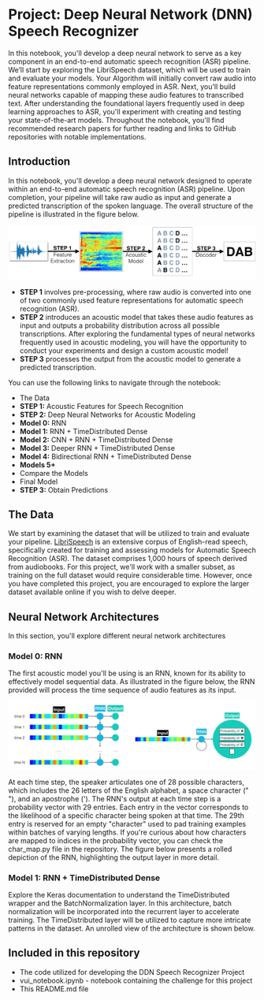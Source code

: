 # Project: Deep Neural Network (DNN) Speech Recognizer

In this notebook, you'll develop a deep neural network to serve as a key component in an end-to-end automatic speech recognition (ASR) pipeline. We’ll start by exploring the LibriSpeech dataset, which will be used to train and evaluate your models. Your Algorithm will initially convert raw audio into feature representations commonly employed in ASR. Next, you'll build neural networks capable of mapping these audio features to transcribed text. After understanding the foundational layers frequently used in deep learning approaches to ASR, you'll experiment with creating and testing your state-of-the-art models. Throughout the notebook, you'll find recommended research papers for further reading and links to GitHub repositories with notable implementations.

## Introduction

In this notebook, you'll develop a deep neural network designed to operate within an end-to-end automatic speech recognition (ASR) pipeline. Upon completion, your pipeline will take raw audio as input and generate a predicted transcription of the spoken language. The overall structure of the pipeline is illustrated in the figure below.

![Figure_P](https://github.com/1Px-Vision/NLP_DL/blob/main/Project_3_DNN_Speech_Recognizer/DDN_Speech.jpg)

* **STEP 1** involves pre-processing, where raw audio is converted into one of two commonly used feature representations for automatic speech recognition (ASR).
* **STEP 2** introduces an acoustic model that takes these audio features as input and outputs a probability distribution across all possible transcriptions. After exploring the fundamental types of neural networks frequently used in acoustic modeling, you will have the opportunity to conduct your experiments and design a custom acoustic model!
* **STEP 3** processes the output from the acoustic model to generate a predicted transcription.

You can use the following links to navigate through the notebook:

* The Data
* **STEP 1:** Acoustic Features for Speech Recognition
* **STEP 2:** Deep Neural Networks for Acoustic Modeling
* **Model 0:** RNN
* **Model 1:** RNN + TimeDistributed Dense
* **Model 2:** CNN + RNN + TimeDistributed Dense
* **Model 3:** Deeper RNN + TimeDistributed Dense
* **Model 4:** Bidirectional RNN + TimeDistributed Dense
* **Models 5+**
* Compare the Models
* Final Model
* **STEP 3:** Obtain Predictions

## The Data

We start by examining the dataset that will be utilized to train and evaluate your pipeline. [LibriSpeech](https://www.danielpovey.com/files/2015_icassp_librispeech.pdf) is an extensive corpus of English-read speech, specifically created for training and assessing models for Automatic Speech Recognition (ASR). The dataset comprises 1,000 hours of speech derived from audiobooks. For this project, we'll work with a smaller subset, as training on the full dataset would require considerable time. However, once you have completed this project, you are encouraged to explore the larger dataset available online if you wish to delve deeper.

## Neural Network Architectures
In this section, you'll explore different neural network architectures

### Model 0: RNN
The first acoustic model you'll be using is an RNN, known for its ability to effectively model sequential data. As illustrated in the figure below, the RNN provided will process the time sequence of audio features as its input.

![Model_0_RNN](https://github.com/1Px-Vision/NLP_DL/blob/main/Project_3_DNN_Speech_Recognizer/Model_0_RNN.jpg)

At each time step, the speaker articulates one of 28 possible characters, which includes the 26 letters of the English alphabet, a space character (" "), and an apostrophe ('). The RNN's output at each time step is a probability vector with 29 entries. Each entry in the vector corresponds to the likelihood of a specific character being spoken at that time. The 29th entry is reserved for an empty "character" used to pad training examples within batches of varying lengths. If you're curious about how characters are mapped to indices in the probability vector, you can check the char_map.py file in the repository. The figure below presents a rolled depiction of the RNN, highlighting the output layer in more detail.

### Model 1: RNN + TimeDistributed Dense

Explore the Keras documentation to understand the TimeDistributed wrapper and the BatchNormalization layer. In this architecture, batch normalization will be incorporated into the recurrent layer to accelerate training. The TimeDistributed layer will be utilized to capture more intricate patterns in the dataset. An unrolled view of the architecture is shown below.

## Included in this repository 

* The code utilized for developing the DDN Speech Recognizer Project
* vui_notebook.ipynb - notebook containing the challenge for this project
* This README.md file
